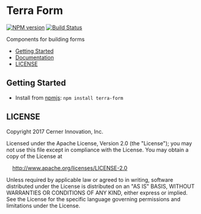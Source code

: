 # Terra Form


[![NPM version](http://img.shields.io/npm/v/terra-button.svg)](https://www.npmjs.org/package/terra-button)
[![Build Status](https://travis-ci.org/cerner/terra-core.svg?branch=master)](https://travis-ci.org/cerner/terra-core)

Components for building forms

- [Getting Started](#getting-started)
- [Documentation](https://github.com/cerner/terra-ui/tree/master/packages/terra-form/docs)
- [LICENSE](#license)

## Getting Started

- Install from [npmjs](https://www.npmjs.com): `npm install terra-form`

## LICENSE

Copyright 2017 Cerner Innovation, Inc.

Licensed under the Apache License, Version 2.0 (the "License"); you may not use this file except in compliance with the License. You may obtain a copy of the License at

&nbsp;&nbsp;&nbsp;&nbsp;http://www.apache.org/licenses/LICENSE-2.0

Unless required by applicable law or agreed to in writing, software distributed under the License is distributed on an "AS IS" BASIS, WITHOUT WARRANTIES OR CONDITIONS OF ANY KIND, either express or implied. See the License for the specific language governing permissions and limitations under the License.
